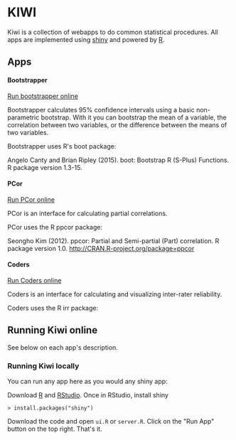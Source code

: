 KIWI
====

Kiwi is a collection of webapps to do common statistical procedures. All apps are implemented using [shiny](http://shiny.rstudio.com/) and powered by [R](http://www.r-project.org/).

## Apps

#### Bootstrapper

[Run bootstrapper online](http://jjara.shinyapps.io/Bootstrapper/)

Bootstrapper calculates 95% confidence intervals using a basic non-parametric bootstrap. With it you can bootstrap the mean of a variable, the correlation between two variables, or the difference between the means of two variables.

Bootstrapper uses R's boot package:

Angelo Canty and Brian Ripley (2015). boot: Bootstrap R (S-Plus) Functions. R package version 1.3-15.

#### PCor

[Run PCor online](http://jjara.shinyapps.io/PCor/)

PCor is an interface for calculating partial correlations.

PCor uses the R ppcor package:

Seongho Kim (2012). ppcor: Partial and Semi-partial (Part) correlation. R package version 1.0.
  http://CRAN.R-project.org/package=ppcor

#### Coders

[Run Coders online](http://jjara.shinyapps.io/Coders/)

Coders is an interface for calculating and visualizing inter-rater reliability.

Coders uses the R irr package:



## Running Kiwi online

See below on each app's description.

### Running Kiwi locally

You can run any app here as you would any shiny app:

Download [R](http://cran.r-project.org/mirrors.html) and [RStudio](http://www.rstudio.com/). Once in RStudio, install shiny

```
> install.packages("shiny")
```

Download the code and open `ui.R` or `server.R`. Click on the "Run App" button on the top right. That's it.